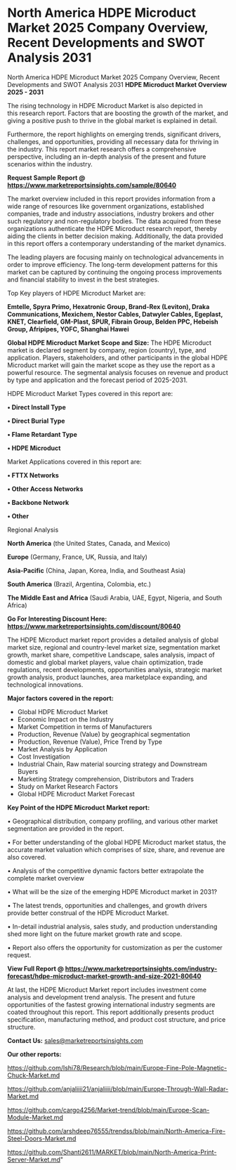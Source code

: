 # North America HDPE Microduct Market 2025 Company Overview, Recent Developments and SWOT Analysis 2031
North America HDPE Microduct Market 2025 Company Overview, Recent Developments and SWOT Analysis 2031
<Strong> HDPE Microduct Market Overview 2025 - 2031</strong>

The rising technology in HDPE Microduct Market is also depicted in this research report. Factors that are boosting the growth of the market, and giving a positive push to thrive in the global market is explained in detail.

Furthermore, the report highlights on emerging trends, significant drivers, challenges, and opportunities, providing all necessary data for thriving in the industry. This report market research offers a comprehensive perspective, including an in-depth analysis of the present and future scenarios within the industry.

<strong>Request Sample Report @ <a href=https://www.marketreportsinsights.com/sample/80640>https://www.marketreportsinsights.com/sample/80640</a></strong>

The market overview included in this report provides information from a wide range of resources like government organizations, established companies, trade and industry associations, industry brokers and other such regulatory and non-regulatory bodies. The data acquired from these organizations authenticate the HDPE Microduct research report, thereby aiding the clients in better decision making. Additionally, the data provided in this report offers a contemporary understanding of the market dynamics.

The leading players are focusing mainly on technological advancements in order to improve efficiency. The long-term development patterns for this market can be captured by continuing the ongoing process improvements and financial stability to invest in the best strategies.

Top Key players of HDPE Microduct Market are:

<strong>Emtelle, Spyra Primo, Hexatronic Group, Brand-Rex (Leviton), Draka Communications, Mexichem, Nestor Cables, Datwyler Cables, Egeplast, KNET, Clearfield, GM-Plast, SPUR, Fibrain Group, Belden PPC, Hebeish Group, Afripipes, YOFC, Shanghai Hawei</strong>

<strong><b>Global HDPE Microduct Market Scope and Size:</b></strong>
The HDPE Microduct market is declared segment by company, region (country), type, and application. Players, stakeholders, and other participants in the global HDPE Microduct market will gain the market scope as they use the report as a powerful resource. The segmental analysis focuses on revenue and product by type and application and the forecast period of 2025-2031.

HDPE Microduct Market Types covered in this report are:

<strong>• Direct Install Type

• Direct Burial Type

• Flame Retardant Type

• HDPE Microduct</strong>

Market Applications covered in this report are:

<strong>• FTTX Networks

• Other Access Networks

• Backbone Network

• Other</strong> 

Regional Analysis

<strong>North America</strong> (the United States, Canada, and Mexico)

<strong>Europe</strong> (Germany, France, UK, Russia, and Italy)

<strong>Asia-Pacific</strong> (China, Japan, Korea, India, and Southeast Asia)

<strong>South America</strong> (Brazil, Argentina, Colombia, etc.)

<strong>The Middle East and Africa</strong> (Saudi Arabia, UAE, Egypt, Nigeria, and South Africa)

<strong>Go For Interesting Discount Here: <a href=https://www.marketreportsinsights.com/discount/80640>https://www.marketreportsinsights.com/discount/80640</a></strong>

The HDPE Microduct market report provides a detailed analysis of global market size, regional and country-level market size, segmentation market growth, market share, competitive Landscape, sales analysis, impact of domestic and global market players, value chain optimization, trade regulations, recent developments, opportunities analysis, strategic market growth analysis, product launches, area marketplace expanding, and technological innovations.

<strong><b>Major factors covered in the report:</b></strong>
<ul>
  <li>Global HDPE Microduct Market </li>
  <li>Economic Impact on the Industry</li>
  <li>Market Competition in terms of Manufacturers</li>
  <li>Production, Revenue (Value) by geographical segmentation</li>
  <li>Production, Revenue (Value), Price Trend by Type</li>
  <li>Market Analysis by Application</li>
  <li>Cost Investigation</li>
  <li>Industrial Chain, Raw material sourcing strategy and Downstream Buyers</li>
  <li>Marketing Strategy comprehension, Distributors and Traders</li>
  <li>Study on Market Research Factors</li>
  <li>Global HDPE Microduct Market Forecast</li>
</ul>

<strong><b>Key Point of the HDPE Microduct Market report:</b></strong>

• Geographical distribution, company profiling, and various other market segmentation are provided in the report.

• For better understanding of the global HDPE Microduct market status, the accurate market valuation which comprises of size, share, and revenue are also covered.

• Analysis of the competitive dynamic factors better extrapolate the complete market overview

• What will be the size of the emerging HDPE Microduct market in 2031?

• The latest trends, opportunities and challenges, and growth drivers provide better construal of the HDPE Microduct Market.

• In-detail industrial analysis, sales study, and production understanding shed more light on the future market growth rate and scope.

• Report also offers the opportunity for customization as per the customer request.

<strong><b>View Full Report @ <a href=https://www.marketreportsinsights.com/industry-forecast/hdpe-microduct-market-growth-and-size-2021-80640>https://www.marketreportsinsights.com/industry-forecast/hdpe-microduct-market-growth-and-size-2021-80640</a></b></strong>


At last, the HDPE Microduct Market report includes investment come analysis and development trend analysis. The present and future opportunities of the fastest growing international industry segments are coated throughout this report. This report additionally presents product specification, manufacturing method, and product cost structure, and price structure.

<strong>Contact Us:</strong>
sales@marketreportsinsights.com

<strong>Our other reports:</strong>

<a href=https://github.com/Ishi78/Research/blob/main/Europe-Fine-Pole-Magnetic-Chuck-Market.md>https://github.com/Ishi78/Research/blob/main/Europe-Fine-Pole-Magnetic-Chuck-Market.md</a>

<a href=https://github.com/anjaliiii21/anjaliiii/blob/main/Europe-Through-Wall-Radar-Market.md>https://github.com/anjaliiii21/anjaliiii/blob/main/Europe-Through-Wall-Radar-Market.md</a>

<a href=https://github.com/cargo4256/Market-trend/blob/main/Europe-Scan-Module-Market.md>https://github.com/cargo4256/Market-trend/blob/main/Europe-Scan-Module-Market.md</a>

<a href=https://github.com/arshdeep76555/trendss/blob/main/North-America-Fire-Steel-Doors-Market.md>https://github.com/arshdeep76555/trendss/blob/main/North-America-Fire-Steel-Doors-Market.md</a>

<a href=https://github.com/Shanti2611/MARKET/blob/main/North-America-Print-Server-Market.md>https://github.com/Shanti2611/MARKET/blob/main/North-America-Print-Server-Market.md</a>"
